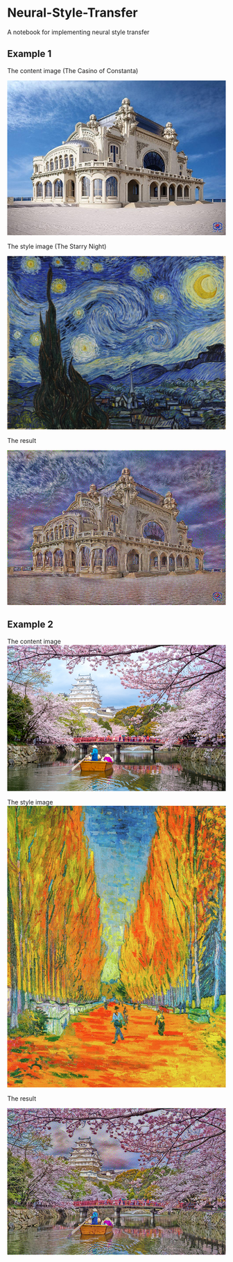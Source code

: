 # Neural-Style-Transfer
A notebook for implementing neural style transfer

## Example 1

The content image (The Casino of Constanta)


![](examples/constanta_casino.jpg)


The style image (The Starry Night)


![](examples/van_gogh_night.jpg)

The result

![](examples/generated_image.jpeg)

## Example 2

The content image 
![](examples/spring.jpg)

The style image
![](examples/abstract.jpg)

The result

![](examples/japan_generated.jpeg)



